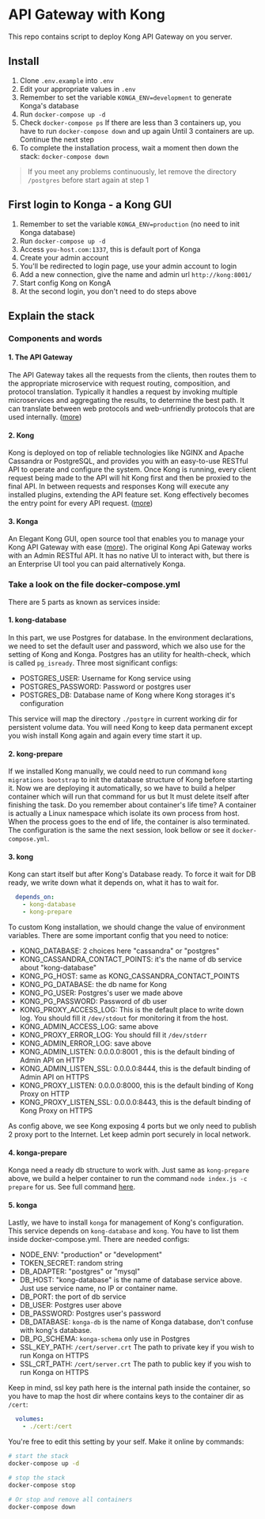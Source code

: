 # API Gateway with Kong

This repo contains script to deploy Kong API Gateway on you server.

## Install

1. Clone `.env.example` into `.env`
2. Edit your appropriate values in `.env`
3. Remember to set the variable `KONGA_ENV=development` to generate Konga's database
4. Run `docker-compose up -d`
5. Check `docker-compose ps`
If there are less than 3 containers up, you have to run `docker-compose down` and up again
Until 3 containers are up. Continue the next step
6. To complete the installation process, wait a moment then down the stack: `docker-compose down`

> If you meet any problems continuously, let remove the directory `/postgres` before start again at step 1

## First login to Konga - a Kong GUI

1. Remember to set the variable `KONGA_ENV=production` (no need to init Konga database)
2. Run `docker-compose up -d`
3. Access `you-host.com:1337`, this is default port of Konga
4. Create your admin account
5. You'll be redirected to login page, use your admin account to login
6. Add a new connection, give the name and admin url `http://kong:8001/`
7. Start config Kong on KongA
8. At the second login, you don't need to do steps above

## Explain the stack

### Components and words

#### 1. The API Gateway 
The API Gateway takes all the requests from the clients, then routes them to the appropriate microservice with request routing, composition, and protocol translation. Typically it handles a request by invoking multiple microservices and aggregating the results, to determine the best path. It can translate between web protocols and web-unfriendly protocols that are used internally. ([more](https://www.nginx.com/learn/api-gateway/))

#### 2. Kong 
Kong is deployed on top of reliable technologies like NGINX and Apache Cassandra or PostgreSQL, and provides you with an easy-to-use RESTful API to operate and configure the system. Once Kong is running, every client request being made to the API will hit Kong first and then be proxied to the final API. In between requests and responses Kong will execute any installed plugins, extending the API feature set. Kong effectively becomes the entry point for every API request. ([more](https://konghq.com/solutions/gateway/))

#### 3. Konga
An Elegant Kong GUI, open source tool that enables you to manage your Kong API Gateway with ease ([more](https://pantsel.github.io/konga/)). The original Kong Api Gateway works with an Admin RESTful API. It has no native UI to interact with, but there is an Enterprise UI tool you can paid alternatively Konga.

### Take a look on the file docker-compose.yml
There are 5 parts as known as services inside:

#### 1. kong-database
In this part, we use Postgres for database. In the environment declarations, we need to set the default user and password, which we also use for the setting of Kong and Konga. Postgres has an utility for health-check, which is called `pg_isready`. Three most significant configs:
  
  - POSTGRES_USER: Username for Kong service using
  - POSTGRES_PASSWORD: Password or postgres user
  - POSTGRES_DB: Database name of Kong where Kong storages it's configuration

This service will map the directory `./postgre` in current working dir for persistent volume data. You will need Kong to keep data permanent except you wish install Kong again and again every time start it up.

#### 2. kong-prepare
If we installed Kong manually, we could need to run command `kong migrations bootstrap` to init the database structure of Kong before starting it. Now we are deploying it automatically, so we have to build a helper container which will run that command for us but It must delete itself after finishing the task. Do you remember about container's life time? A container is actually a Linux namespace which isolate its own process from host. When the process goes to the end of life, the container is also terminated. The configuration is the same the next session, look bellow or see it `docker-compose.yml`.

#### 3. kong
Kong can start itself but after Kong's Database ready. To force it wait for DB ready, we write down what it depends on, what it has to wait for.
  ```yaml
    depends_on:
      - kong-database
      - kong-prepare
  ```
To custom Kong installation, we should change the value of environment variables. There are some important config that you need to notice:
  - KONG_DATABASE: 2 choices here "cassandra" or "postgres"
  - KONG_CASSANDRA_CONTACT_POINTS: it's the name of db service about "kong-database"
  - KONG_PG_HOST: same as KONG_CASSANDRA_CONTACT_POINTS
  - KONG_PG_DATABASE: the db name for Kong
  - KONG_PG_USER: Postgres's user we made above
  - KONG_PG_PASSWORD: Password of db user
  - KONG_PROXY_ACCESS_LOG: This is the default place to write down log. You should fill it `/dev/stdout` for monitoring it from the host.
  - KONG_ADMIN_ACCESS_LOG: same above
  - KONG_PROXY_ERROR_LOG: You should fill it `/dev/stderr` 
  - KONG_ADMIN_ERROR_LOG: save above
  - KONG_ADMIN_LISTEN: 0.0.0.0:8001 , this is the default binding of Admin API on HTTP
  - KONG_ADMIN_LISTEN_SSL: 0.0.0.0:8444, this is the default binding of Admin API on HTTPS
  - KONG_PROXY_LISTEN: 0.0.0.0:8000, this is the default binding of Kong Proxy on HTTP
  - KONG_PROXY_LISTEN_SSL: 0.0.0.0:8443, this is the default binding of Kong Proxy on HTTPS

As config above, we see Kong exposing 4 ports but we only need to publish 2 proxy port to the Internet. Let keep admin port securely in local network.

#### 4. konga-prepare
Konga need a ready db structure to work with. Just same as `kong-prepare` above, we build a helper container to run the command `node index.js -c prepare` for us. See full command [here](https://github.com/pantsel/konga#running-konga).

#### 5. konga
Lastly, we have to install `konga` for management of Kong's configuration. This service depends on `kong-database` and `kong`. You have to list them inside docker-compose.yml. There are needed configs:
  - NODE_ENV: "production" or "development"
  - TOKEN_SECRET: random string
  - DB_ADAPTER: "postgres" or "mysql"
  - DB_HOST: "kong-database" is the name of database service above. Just use service name, no IP or container name.
  - DB_PORT: the port of db service
  - DB_USER: Postgres user above
  - DB_PASSWORD: Postgres user's password
  - DB_DATABASE: `konga-db` is the name of Konga database, don't confuse with kong's database.
  - DB_PG_SCHEMA: `konga-schema` only use in Postgres
  - SSL_KEY_PATH: `/cert/server.crt` The path to private key if you wish to run Konga on HTTPS
  - SSL_CRT_PATH: `/cert/server.crt` The path to public key if you wish to run Konga on HTTPS

Keep in mind, ssl key path here is the internal path inside the container, so you have to map the host dir where contains keys to the container dir as `/cert`:
  ```yaml
    volumes:
      - ./cert:/cert
  ```

You're free to edit this setting  by your self. Make it online by commands:

  ```bash
  # start the stack
  docker-compose up -d

  # stop the stack
  docker-compose stop

  # Or stop and remove all containers
  docker-compose down
  ```